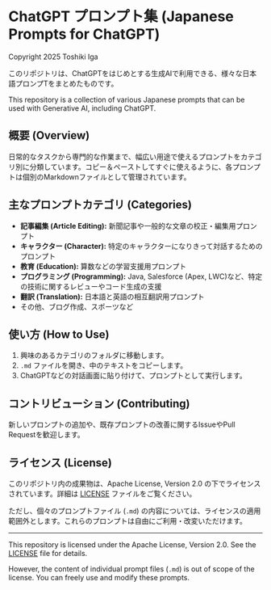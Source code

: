 # ChatGPT プロンプト集 (Japanese Prompts for ChatGPT)

Copyright 2025 Toshiki Iga

このリポジトリは、ChatGPTをはじめとする生成AIで利用できる、様々な日本語プロンプTをまとめたものです。

This repository is a collection of various Japanese prompts that can be used with Generative AI, including ChatGPT.

## 概要 (Overview)

日常的なタスクから専門的な作業まで、幅広い用途で使えるプロンプトをカテゴリ別に分類しています。コピー＆ペーストしてすぐに使えるように、各プロンプトは個別のMarkdownファイルとして管理されています。

## 主なプロンプトカテゴリ (Categories)

*   **記事編集 (Article Editing):** 新聞記事や一般的な文章の校正・編集用プロンプト
*   **キャラクター (Character):** 特定のキャラクターになりきって対話するためのプロンプト
*   **教育 (Education):** 算数などの学習支援用プロンプト
*   **プログラミング (Programming):** Java, Salesforce (Apex, LWC)など、特定の技術に関するレビューやコード生成の支援
*   **翻訳 (Translation):** 日本語と英語の相互翻訳用プロンプト
*   その他、ブログ作成、スポーツなど

## 使い方 (How to Use)

1.  興味のあるカテゴリのフォルダに移動します。
2.  `.md` ファイルを開き、中のテキストをコピーします。
3.  ChatGPTなどの対話画面に貼り付けて、プロンプトとして実行します。

## コントリビューション (Contributing)

新しいプロンプトの追加や、既存プロンプトの改善に関するIssueやPull Requestを歓迎します。

## ライセンス (License)

このリポジトリ内の成果物は、Apache License, Version 2.0 の下でライセンスされています。詳細は [LICENSE](LICENSE) ファイルをご覧ください。

ただし、個々のプロンプトファイル (`.md`) の内容については、ライセンスの適用範囲外とします。これらのプロンプトは自由にご利用・改変いただけます。

---

This repository is licensed under the Apache License, Version 2.0. See the [LICENSE](LICENSE) file for details.

However, the content of individual prompt files (`.md`) is out of scope of the license. You can freely use and modify these prompts.